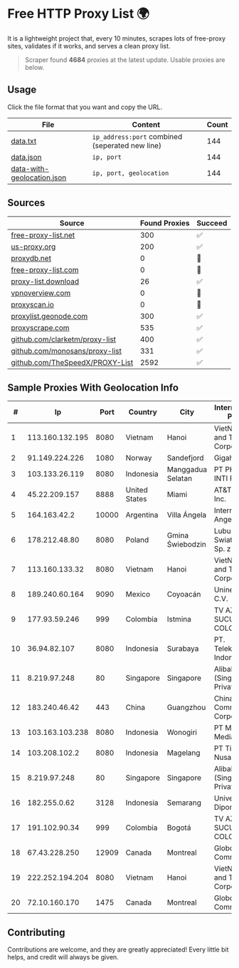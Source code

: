 
# Free HTTP Proxy List 🌍

It is a lightweight project that, every 10 minutes, scrapes lots of free-proxy sites, validates if it works, and serves a clean proxy list.


> Scraper found **4684** proxies at the latest update. Usable proxies are below.

## Usage

Click the file format that you want and copy the URL.


|File|Content|Count|
|----|-------|-----|
|[data.txt](https://raw.githubusercontent.com/themiralay/Proxy-List-World/master/data.txt)|`ip_address:port` combined (seperated new line)|144|
|[data.json](https://raw.githubusercontent.com/themiralay/Proxy-List-World/master/data.json)|`ip, port`|144|
|[data-with-geolocation.json](https://raw.githubusercontent.com/themiralay/Proxy-List-World/master/data-with-geolocation.json)|`ip, port, geolocation`|144|

## Sources

|Source|Found Proxies|Succeed|
|------|-------------|-------|
|[free-proxy-list.net](https://free-proxy-list.net)|300|✅|
|[us-proxy.org](https://www.us-proxy.org)|200|✅|
|[proxydb.net](http://proxydb.net)|0|🚫|
|[free-proxy-list.com](https://free-proxy-list.com/?page=&port=&type%5B%5D=http&type%5B%5D=https&up_time=0&search=Search)|0|🚫|
|[proxy-list.download](https://www.proxy-list.download/HTTP)|26|✅|
|[vpnoverview.com](https://vpnoverview.com/privacy/anonymous-browsing/free-proxy-servers)|0|🚫|
|[proxyscan.io](https://www.proxyscan.io)|0|🚫|
|[proxylist.geonode.com](https://proxylist.geonode.com/api/proxy-list?limit=300&page=1&sort_by=lastChecked&sort_type=desc&protocols=http,https)|300|✅|
|[proxyscrape.com](https://api.proxyscrape.com/v2/?request=displayproxies&protocol=http&timeout=10000&country=all&ssl=all&anonymity=all)|535|✅|
|[github.com/clarketm/proxy-list](https://raw.githubusercontent.com/clarketm/proxy-list/master/proxy-list-raw.txt)|400|✅|
|[github.com/monosans/proxy-list](https://raw.githubusercontent.com/monosans/proxy-list/main/proxies/http.txt)|331|✅|
|[github.com/TheSpeedX/PROXY-List](https://raw.githubusercontent.com/TheSpeedX/PROXY-List/master/http.txt)|2592|✅|


## Sample Proxies With Geolocation Info

|#|Ip|Port|Country|City|Internet Service Provider|
|-|--|----|-------|----|-------------------------|
|1|113.160.132.195|8080|Vietnam|Hanoi|VietNam Post and Telecom Corporation|
|2|91.149.224.226|1080|Norway|Sandefjord|Gigahost|
|3|103.133.26.119|8080|Indonesia|Manggadua Selatan|PT PHATRIA INTI PERSADA|
|4|45.22.209.157|8888|United States|Miami|AT&T Services, Inc.|
|5|164.163.42.2|10000|Argentina|Villa Ángela|Interret Villa Angela SRL|
|6|178.212.48.80|8080|Poland|Gmina Świebodzin|Lubuskie Sieci Swiatlowodowe Sp. z o. o.|
|7|113.160.133.32|8080|Vietnam|Hanoi|VietNam Post and Telecom Corporation|
|8|189.240.60.164|9090|Mexico|Coyoacán|Uninet S.A. de C.V.|
|9|177.93.59.246|999|Colombia|Istmina|TV AZTECA SUCURSAL COLOMBIA|
|10|36.94.82.107|8080|Indonesia|Surabaya|PT. Telekomunikasi Indonesia|
|11|8.219.97.248|80|Singapore|Singapore|Alibaba Cloud (Singapore) Private Limited|
|12|183.240.46.42|443|China|Guangzhou|China Mobile Communications Corporation|
|13|103.163.103.238|8080|Indonesia|Wonogiri|PT Mamura Inter Media|
|14|103.208.102.2|8080|Indonesia|Magelang|PT Tidar Lintas Nusa|
|15|8.219.97.248|80|Singapore|Singapore|Alibaba Cloud (Singapore) Private Limited|
|16|182.255.0.62|3128|Indonesia|Semarang|Universitas Diponegoro|
|17|191.102.90.34|999|Colombia|Bogotá|TV AZTECA SUCURSAL COLOMBIA|
|18|67.43.228.250|12909|Canada|Montreal|GloboTech Communications|
|19|222.252.194.204|8080|Vietnam|Hanoi|VietNam Post and Telecom Corporation|
|20|72.10.160.170|1475|Canada|Montreal|GloboTech Communications|



## Contributing

Contributions are welcome, and they are greatly appreciated! Every
little bit helps, and credit will always be given.

